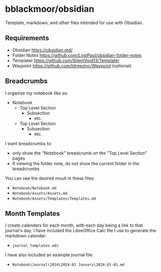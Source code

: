 # bblackmoor/obsidian
Template, markdown, and other files intended for use with Obsidian.

## Requirements

* Obsidian https://obsidian.md/
* Folder Notes https://github.com/LostPaul/obsidian-folder-notes
* Templater https://github.com/SilentVoid13/Templater
* Waypoint https://github.com/IdreesInc/Waypoint (optional)

## Breadcrumbs

I organize my notebook like so:

* Notebook
  * Top Level Section
    * Subsection
      * etc.
  * Top Level Section
    * Subsection
      * etc.

I want breadcrumbs to:

* only show the "Notebook" breadcrumb on the "Top Level Section" pages
* if viewing the folder note, do not show the current folder in the breadcrumbs

You can see the desired result in these files:

* ``Notebook/Notebook.md``
* ``Notebook/Assets/Assets.md``
* ``Notebook/Assets/Templates/Templates.md``

## Month Templates

I create calendars for each month, with each day being a link to that journal's day. I have included the LibreOffice Calc file I use to generate the markdown calendar:

* ``journal_templates.ods``

I have also included an example journal file:

* ``Notebook\Journal\2024\2024-01 January\2024-01-01.md``


